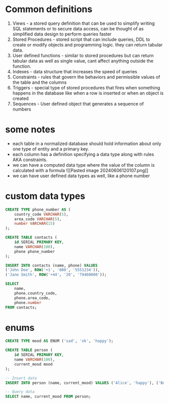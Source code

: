 # Common definitions
1. Views - a stored query definition that can be used to simplify writing SQL statements or to secure data access, can be thought of as simplified data design to perform queries faster
2. Stored Procedures - stored script that can include queries, DDL to create or modify objects and programming logic. they can return tabular data.
3. User defined functions - similar to stored procedures but can return tabular data as well as single value, cant affect anything outside the function.
4. Indexes - data structure that increases the speed of queries
5. Constraints - rules that govern the behaviors and permissible values of the table and the columns
6. Triggers - special type of stored procedures that fires when something happens in the database like when a row is inserted or when an object is created
7. Sequences - User defined object that generates a sequence of numbers 

# some notes
- each table in a normalized database should hold information about only one type of entity and a primary key.
- each column has a definition specifying a data type along with rules AKA constraints.
- we can have a computed data type where the value of the column is calculated with a formula
![[Pasted image 20240606120107.png]]
- we can have user defined data types as well, like a phone number
# custom data types 
```sql
CREATE TYPE phone_number AS (
    country_code VARCHAR(5),
    area_code VARCHAR(5),
    number VARCHAR(15)
);

CREATE TABLE contacts (
    id SERIAL PRIMARY KEY,
    name VARCHAR(100),
    phone phone_number
);

INSERT INTO contacts (name, phone) VALUES 
('John Doe', ROW('+1', '800', '5551234')),
('Jane Smith', ROW('+44', '20', '79460000'));

SELECT 
    name, 
    phone.country_code, 
    phone.area_code, 
    phone.number 
FROM contacts;
```
# enums
```sql
CREATE TYPE mood AS ENUM ('sad', 'ok', 'happy');

CREATE TABLE person (
    id SERIAL PRIMARY KEY,
    name VARCHAR(100),
    current_mood mood
);

-- Insert data
INSERT INTO person (name, current_mood) VALUES ('Alice', 'happy'), ('Bob', 'sad');

-- Query data
SELECT name, current_mood FROM person;

```
# 